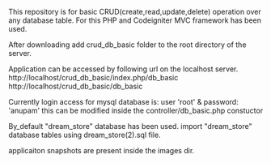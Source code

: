This repository is for basic CRUD(create,read,update,delete) operation over any database table.
For this PHP and Codeigniter MVC framework has been used.

After downloading add crud_db_basic folder to the root directory of the server.

Application can be accessed by following url on the localhost server.
http://localhost/crud_db_basic/index.php/db_basic
http://localhost/crud_db_basic/db_basic

Currently login access for mysql database is: user 'root' & password: 'anupam'
this can be modified inside the controller/db_basic.php constuctor

By_default "dream_store" database has been used.
import "dream_store" database tables using dream_store(2).sql file.

applicaiton snapshots are present inside the images dir.






